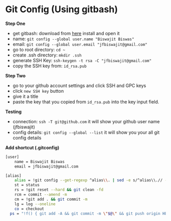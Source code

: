 # Git Config (Using gitbash)

**Step One**

- get gitbash: download from [here](https://git-scm.com/downloads) install and open it
- name: `git config --global user.name "Biswajit Biswas"`
- email: `git config --global user.email "jfbiswajit@gmail.com"`
- go to root directory: `cd ~`
- create .ssh directory: `mkdir .ssh`
- generate SSH Key: `ssh-keygen -t rsa -C "jfbiswajit@gmail.com"`
- copy the SSH key from: `id_rsa.pub`

**Step Two**
- go to your github account settings and click SSH and GPC keys
- click `new SSH key` button
- give it a title
- paste the key that you copied from `id_rsa.pub` into the key input field.

**Testing**

- connection: `ssh -T git@github.com` it will show your github user name (jfbiswajit)
- config details: `git config --global --list` it will show you your all git config details

**Add shortcut (.gitconfig)**

```bash
[user]
	name = Biswajit Biswas
	email = jfbiswajit@gmail.com

[alias]
	alias = !git config --get-regexp ^alias\\. | sed -e s/^alias\\.// -e s/\\ /\\ =\\ /
	st = status
	rs = !git reset --hard && git clean -fd
	rcm = commit --amend -m
	cm = !git add . && git commit -m
	lg = log --oneline
	co = checkout
  ps = "!f() { git add -A && git commit -m \"$@\" && git push origin HEAD; }; f"
```
